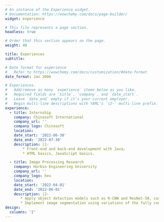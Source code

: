 ```yaml
---
# An instance of the Experience widget.
# Documentation: https://wowchemy.com/docs/page-builder/
widget: experience

# This file represents a page section.
headless: true

# Order that this section appears on the page.
weight: 40

title: Experiences
subtitle:

# Date format for experience
#   Refer to https://wowchemy.com/docs/customization/#date-format
date_format: Jan 2006

# Experiences.
#   Add/remove as many `experience` items below as you like.
#   Required fields are `title`, `company`, and `date_start`.
#   Leave `date_end` empty if it's your current employer.
#   Begin multi-line descriptions with YAML's `|2-` multi-line prefix.
experience:
  - title: Internship
    company: Chinasoft International
    company_url: ''
    company_logo: Chinasoft
    location: 
    date_start: '2022-06-30'
    date_end: '2022-07-30'
    description: |2-
        * Front-end and back-end development with Java;
        * HTML basics, JavaScript basics.

  - title: Image Processing Research
    company: Harbin Engineering University
    company_url: ''
    company_logo: heu
    location: 
    date_start: '2022-04-01'
    date_end: '2022-06-01'
    description: |2-
       * Apply object detection models such as R-CNN and ResNet-50, customize existing models, and build models to detect, localize, and label images.
       * Implement image segmentation using variations of the fully convolutional network (FCN).
design:
  columns: '2'
---
```

